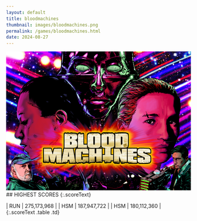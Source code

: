 ```yaml
---
layout: default
title: bloodmachines
thumbnail: images/bloodmachines.png
permalink: /games/bloodmachines.html
date: 2024-08-27
---
```


<img src="../images/bloodmachines.png" class="gameThumbnail img-fluid mx-auto align-middle">
## HIGHEST SCORES
{:.scoreText}

| RUN | 275,173,968 | 
| HSM | 187,947,722 | 
| HSM | 180,112,360 | 
{:.scoreText .table .td}
